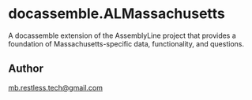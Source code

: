 # docassemble.ALMassachusetts

A docassemble extension of the AssemblyLine project that provides a foundation of Massachusetts-specific data, functionality, and questions.

## Author

mb.restless.tech@gmail.com

